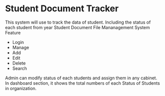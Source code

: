 # Student Document Tracker
 
This system will use to track the data of student. Including the status of each student from year 
Student Document File Mananagement System Feature

<ul>
<li>Login</li>
<li>Manage</li>
<li>Add</li>
<li>Edit</li>
<li>Delete</li>
<li>Search</li>
</ul>

<p>Admin can modify status of each students and assign them in any cabinet. In dashboard section, it shows 
the total numbers of each Status of Students in organization. </p>

